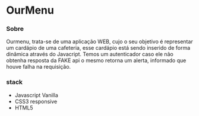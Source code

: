 # OurMenu

<h3> Sobre </h3>
<p>
 Ourmenu, trata-se de uma aplicação WEB, cujo o seu objetivo é representar um cardápio 
 de uma cafeteria, esse cardápio está sendo inserido de forma dinâmica através do Javacript.
 Temos um autenticador caso ele não obtenha resposta da FAKE api o mesmo retorna um alerta,
 informado que houve falha na requisição.
</p>

<h3> <strong> stack </strong> </h3>
<ul>
 <li> Javascript Vanilla </li>
 <li> CSS3 responsive </li>
 <li> HTML5 </li>
</ul>  

